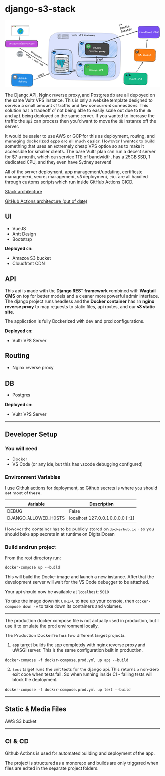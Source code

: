 # django-s3-stack

![image](app-stack.png)

The Django API, Nginx reverse proxy, and Postgres db are all deployed on the same Vultr VPS instance. This is only a website template designed to service a small amount of traffic and few concurrent connections. This solution has a tradeoff of not being able to easily scale out due to the `db` and `api` being deployed on the same server. If you wanted to increase the traffic the `api` can process then you'd want to move the `db` instance off the server. 

It would be easier to use AWS or GCP for this as deployment, routing, and managing dockerized apps are all much easier. However I wanted to build something that uses an extremely cheap VPS option so as to make it accessible for smaller clients. The base Vultr plan can run a decent server for $7 a month, which can service 1TB of bandwidth, has a 25GB SSD, 1 dedicated CPU, and they even have Sydney servers!

All of the server deployment, app management/updating, certificate management, secret management, s3 deployment, etc. are all handled through customs scripts which run inside GitHub Actions CICD.

[Stack architecture](https://excalidraw.com/#json=6382989575454720,cvpix8FhYb-QelFCjYZW-A)

[GitHub Actions architecture (out of date)](https://excalidraw.com/#json=5423642091454464,gxzMZ1UnjIQakdN9Mgim2g)

## UI 
- VueJS
- Antt Design
- Bootstrap

**Deployed on:**
- Amazon S3 bucket
- Cloudfront CDN

## API
This api is made with the **Django REST framework** combined with **Wagtail CMS** on top for better models and a cleaner more powerful admin interface. The django project runs headless and the **Docker container** has an **nginx reverse proxy** to map requests to static files, api routes, and our **s3 static site**.

The application is fully Dockerized with dev and prod configurations.

**Deployed on:**
- Vultr VPS Server

## Routing
- Nginx reverse proxy

## DB
- Postgres

**Deployed on:**
- Vultr VPS Server


------------------

## Developer Setup

### You will need
- Docker
- VS Code (or any ide, but this has vscode debugging configured)

### Environment Variables
I use Github actions for deployment, so Github secrets is where you should set most of these. 

| Variable    | Description |
| ----------- | ----------- |
| DEBUG       | False  |
| DJANGO_ALLOWED_HOSTS | localhost 127.0.0.1 0.0.0.0 \[::1] |

However the container has to be publicly stored on `dockerhub.io` - so you should bake app secrets in at runtime on DigitalOcean

### Build and run project
From the root directory run:

`docker-compose up --build`

This will build the Docker image and launch a new instance. After that the development server will wait for the VS Code debugger to be attached.

Your api should now be available at `localhost:5010`

To take the image down hit `CTRL+C` to free up your console, then `docker-compose down -v` to take down its containers and volumes.

-------- 

The production docker compose file is not actually used in production, but I use it to emulate the prod environment locally.

The Production Dockerfile has two different target projects:

1. `app` target builds the app completely with nginx reverse proxy and uWSGI server. This is the same configuration built in production.

`docker-compose -f docker-compose.prod.yml up app --build`

2. `test` target runs the unit tests for the django api. This returns a non-zero exit code when tests fail. So when running inside CI - failing tests will block the deployment.

`docker-compose -f docker-compose.prod.yml up test --build`

----------

## Static & Media Files

AWS S3 bucket

------

## CI & CD

Github Actions is used for automated building and deployment of the app.

The project is structured as a monorepo and builds are only triggered when files are edited in the separate project folders.
